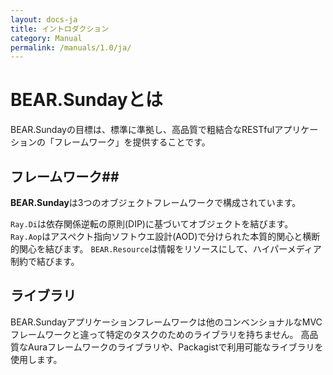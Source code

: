 ```yaml
---
layout: docs-ja
title: イントロダクション
category: Manual
permalink: /manuals/1.0/ja/
---
```


# BEAR.Sundayとは #

BEAR.Sundayの目標は、標準に準拠し、高品質で粗結合なRESTfulアプリケーションの「フレームワーク」を提供することです。

## フレームワーク##

**BEAR.Sunday**は3つのオブジェクトフレームワークで構成されています。

`Ray.Di`は依存関係逆転の原則(DIP)に基づいてオブジェクトを結びます。
`Ray.Aop`はアスペクト指向ソフトウエ設計(AOD)で分けられた本質的関心と横断的関心を結びます。
`BEAR.Resource`は情報をリソースにして、ハイパーメディア制約で結びます。

## ライブラリ ##

BEAR.Sundayアプリケーションフレームワークは他のコンベンショナルなMVCフレームワークと違って特定のタスクのためのライブラリを持ちません。
高品質なAuraフレームワークのライブラリや、Packagistで利用可能なライブラリを使用します。

